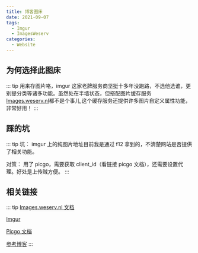 ```yaml
---
title: 博客图床
date: 2021-09-07
tags:
  - Imgur
  - ImagesWeserv
categories:
  - Website
---
```


## 为何选择此图床

::: tip
用来存图片咯，imgur 这家老牌服务商坚挺十多年没跑路，不选他选谁，更别提分类等诸多功能。虽然处在半墙状态，但搭配图片缓存服务[Images.weserv.nl](https://images.weserv.nl/)都不是个事儿,这个缓存服务还提供许多图片自定义属性功能，非常好用！
:::

## 踩的坑

::: tip
坑：
imgur 上的纯图片地址目前我是通过 f12 拿到的，不清楚网站是否提供了相关功能。

对策：
用了 picgo，需要获取 client_id（看链接 picgo 文档），还需要设置代理。好处是上传贼方便。
:::

## 相关链接

::: tip
[Images.weserv.nl 文档](https://images.weserv.nl/docs/)

[Imgur](https://imgur.com/)

[Picgo 文档](https://picgo.github.io/PicGo-Doc/zh/guide/config.html#imgur%E5%9B%BE%E5%BA%8A)

[参考博客](https://www.cnblogs.com/ChenYFan/p/13786239.html)
:::
